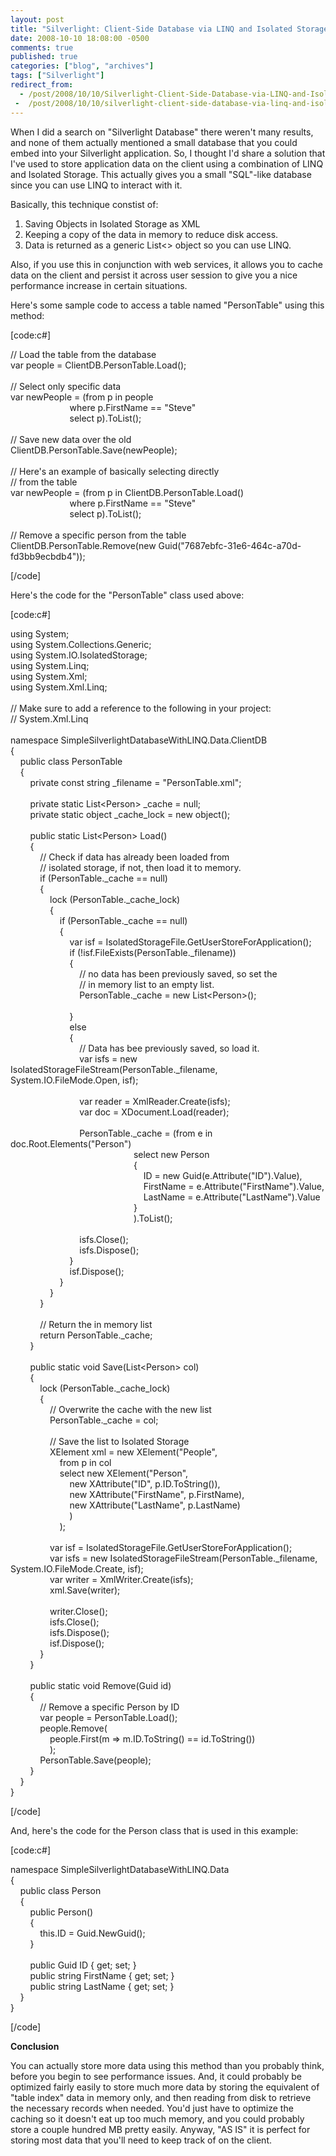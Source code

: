 ```yaml
---
layout: post
title: "Silverlight: Client-Side Database via LINQ and Isolated Storage"
date: 2008-10-10 18:08:00 -0500
comments: true
published: true
categories: ["blog", "archives"]
tags: ["Silverlight"]
redirect_from: 
  - /post/2008/10/10/Silverlight-Client-Side-Database-via-LINQ-and-Isolated-Storage
 -  /post/2008/10/10/silverlight-client-side-database-via-linq-and-isolated-storage
---
```

<!-- more -->
<p>
When I did a search on &quot;Silverlight Database&quot; there weren&#39;t many results, and none of them actually mentioned a small database that you could embed into your Silverlight application. So, I thought I&#39;d share a solution that I&#39;ve used to store application data on the client using a combination of LINQ and Isolated Storage. This actually gives you a small &quot;SQL&quot;-like database since you can use LINQ to interact with it.
</p>
<p>
Basically, this technique constist of:
</p>
<ol>
	<li>Saving Objects in Isolated Storage as XML</li>
	<li>Keeping a copy of the data in memory to reduce disk access.</li>
	<li>Data is returned as a generic List&lt;&gt; object so you can use LINQ.</li>
</ol>
Also, if you use this in conjunction with web services, it allows you to cache data on the client and persist it across user session to give you a nice performance increase in certain situations.<br />
<p>
Here&#39;s some sample code to access a table named &quot;PersonTable&quot; using this method:
</p>
<p>
[code:c#]
</p>
<p>
// Load the table from the database<br />
var people = ClientDB.PersonTable.Load();<br />
<br />
// Select only specific data<br />
var newPeople = (from p in people<br />
&nbsp;&nbsp;&nbsp;&nbsp;&nbsp;&nbsp;&nbsp;&nbsp;&nbsp;&nbsp;&nbsp;&nbsp;&nbsp;&nbsp;&nbsp;&nbsp;&nbsp;&nbsp;&nbsp;&nbsp;&nbsp;&nbsp;&nbsp; where p.FirstName == &quot;Steve&quot;<br />
&nbsp;&nbsp;&nbsp;&nbsp;&nbsp;&nbsp;&nbsp;&nbsp;&nbsp;&nbsp;&nbsp;&nbsp;&nbsp;&nbsp;&nbsp;&nbsp;&nbsp;&nbsp;&nbsp;&nbsp;&nbsp;&nbsp;&nbsp; select p).ToList();<br />
<br />
// Save new data over the old<br />
ClientDB.PersonTable.Save(newPeople);
<br />
<br />
// Here&#39;s an example of basically selecting directly<br />
// from the table<br />
var newPeople = (from p in ClientDB.PersonTable.Load()<br />
&nbsp;&nbsp;&nbsp;&nbsp;&nbsp;&nbsp;&nbsp;&nbsp;&nbsp;&nbsp;&nbsp;&nbsp;&nbsp;&nbsp;&nbsp;&nbsp;&nbsp;&nbsp;&nbsp;&nbsp;&nbsp;&nbsp;&nbsp; where p.FirstName == &quot;Steve&quot;<br />
&nbsp;&nbsp;&nbsp;&nbsp;&nbsp;&nbsp;&nbsp;&nbsp;&nbsp;&nbsp;&nbsp;&nbsp;&nbsp;&nbsp;&nbsp;&nbsp;&nbsp;&nbsp;&nbsp;&nbsp;&nbsp;&nbsp;&nbsp; select p).ToList();<br />
<br />
// Remove a specific person from the table<br />
ClientDB.PersonTable.Remove(new Guid(&quot;7687ebfc-31e6-464c-a70d-fd3bb9ecbdb4&quot;));
</p>
<p>
[/code] 
</p>
<p>
Here&#39;s the code for the &quot;PersonTable&quot; class used above:
</p>
<p>
[code:c#]
</p>
<p>
using System;<br />
using System.Collections.Generic;<br />
using System.IO.IsolatedStorage;<br />
using System.Linq;<br />
using System.Xml;<br />
using System.Xml.Linq;<br />
<br />
// Make sure to add a reference to the following in your project:<br />
// System.Xml.Linq<br />
<br />
namespace SimpleSilverlightDatabaseWithLINQ.Data.ClientDB<br />
{<br />
&nbsp;&nbsp;&nbsp; public class PersonTable<br />
&nbsp;&nbsp;&nbsp; {<br />
&nbsp;&nbsp;&nbsp;&nbsp;&nbsp;&nbsp;&nbsp; private const string _filename = &quot;PersonTable.xml&quot;;<br />
<br />
&nbsp;&nbsp;&nbsp;&nbsp;&nbsp;&nbsp;&nbsp; private static List&lt;Person&gt; _cache = null;<br />
&nbsp;&nbsp;&nbsp;&nbsp;&nbsp;&nbsp;&nbsp; private static object _cache_lock = new object();<br />
<br />
&nbsp;&nbsp;&nbsp;&nbsp;&nbsp;&nbsp;&nbsp; public static List&lt;Person&gt; Load()<br />
&nbsp;&nbsp;&nbsp;&nbsp;&nbsp;&nbsp;&nbsp; {<br />
&nbsp;&nbsp;&nbsp;&nbsp;&nbsp;&nbsp;&nbsp;&nbsp;&nbsp;&nbsp;&nbsp; // Check if data has already been loaded from<br />
&nbsp;&nbsp;&nbsp;&nbsp;&nbsp;&nbsp;&nbsp;&nbsp;&nbsp;&nbsp;&nbsp; // isolated storage, if not, then load it to memory.<br />
&nbsp;&nbsp;&nbsp;&nbsp;&nbsp;&nbsp;&nbsp;&nbsp;&nbsp;&nbsp;&nbsp; if (PersonTable._cache == null)<br />
&nbsp;&nbsp;&nbsp;&nbsp;&nbsp;&nbsp;&nbsp;&nbsp;&nbsp;&nbsp;&nbsp; {<br />
&nbsp;&nbsp;&nbsp;&nbsp;&nbsp;&nbsp;&nbsp;&nbsp;&nbsp;&nbsp;&nbsp;&nbsp;&nbsp;&nbsp;&nbsp; lock (PersonTable._cache_lock)<br />
&nbsp;&nbsp;&nbsp;&nbsp;&nbsp;&nbsp;&nbsp;&nbsp;&nbsp;&nbsp;&nbsp;&nbsp;&nbsp;&nbsp;&nbsp; {<br />
&nbsp;&nbsp;&nbsp;&nbsp;&nbsp;&nbsp;&nbsp;&nbsp;&nbsp;&nbsp;&nbsp;&nbsp;&nbsp;&nbsp;&nbsp;&nbsp;&nbsp;&nbsp;&nbsp; if (PersonTable._cache == null)<br />
&nbsp;&nbsp;&nbsp;&nbsp;&nbsp;&nbsp;&nbsp;&nbsp;&nbsp;&nbsp;&nbsp;&nbsp;&nbsp;&nbsp;&nbsp;&nbsp;&nbsp;&nbsp;&nbsp; {<br />
&nbsp;&nbsp;&nbsp;&nbsp;&nbsp;&nbsp;&nbsp;&nbsp;&nbsp;&nbsp;&nbsp;&nbsp;&nbsp;&nbsp;&nbsp;&nbsp;&nbsp;&nbsp;&nbsp;&nbsp;&nbsp;&nbsp;&nbsp; var isf = IsolatedStorageFile.GetUserStoreForApplication();<br />
&nbsp;&nbsp;&nbsp;&nbsp;&nbsp;&nbsp;&nbsp;&nbsp;&nbsp;&nbsp;&nbsp;&nbsp;&nbsp;&nbsp;&nbsp;&nbsp;&nbsp;&nbsp;&nbsp;&nbsp;&nbsp;&nbsp;&nbsp; if (!isf.FileExists(PersonTable._filename))<br />
&nbsp;&nbsp;&nbsp;&nbsp;&nbsp;&nbsp;&nbsp;&nbsp;&nbsp;&nbsp;&nbsp;&nbsp;&nbsp;&nbsp;&nbsp;&nbsp;&nbsp;&nbsp;&nbsp;&nbsp;&nbsp;&nbsp;&nbsp; {<br />
&nbsp;&nbsp;&nbsp;&nbsp;&nbsp;&nbsp;&nbsp;&nbsp;&nbsp;&nbsp;&nbsp;&nbsp;&nbsp;&nbsp;&nbsp;&nbsp;&nbsp;&nbsp;&nbsp;&nbsp;&nbsp;&nbsp;&nbsp;&nbsp;&nbsp;&nbsp;&nbsp; // no data has been previously saved, so set the<br />
&nbsp;&nbsp;&nbsp;&nbsp;&nbsp;&nbsp;&nbsp;&nbsp;&nbsp;&nbsp;&nbsp;&nbsp;&nbsp;&nbsp;&nbsp;&nbsp;&nbsp;&nbsp;&nbsp;&nbsp;&nbsp;&nbsp;&nbsp;&nbsp;&nbsp;&nbsp;&nbsp; // in memory list to an empty list.<br />
&nbsp;&nbsp;&nbsp;&nbsp;&nbsp;&nbsp;&nbsp;&nbsp;&nbsp;&nbsp;&nbsp;&nbsp;&nbsp;&nbsp;&nbsp;&nbsp;&nbsp;&nbsp;&nbsp;&nbsp;&nbsp;&nbsp;&nbsp;&nbsp;&nbsp;&nbsp;&nbsp; PersonTable._cache = new List&lt;Person&gt;();<br />
<br />
&nbsp;&nbsp;&nbsp;&nbsp;&nbsp;&nbsp;&nbsp;&nbsp;&nbsp;&nbsp;&nbsp;&nbsp;&nbsp;&nbsp;&nbsp;&nbsp;&nbsp;&nbsp;&nbsp;&nbsp;&nbsp;&nbsp;&nbsp; }<br />
&nbsp;&nbsp;&nbsp;&nbsp;&nbsp;&nbsp;&nbsp;&nbsp;&nbsp;&nbsp;&nbsp;&nbsp;&nbsp;&nbsp;&nbsp;&nbsp;&nbsp;&nbsp;&nbsp;&nbsp;&nbsp;&nbsp;&nbsp; else<br />
&nbsp;&nbsp;&nbsp;&nbsp;&nbsp;&nbsp;&nbsp;&nbsp;&nbsp;&nbsp;&nbsp;&nbsp;&nbsp;&nbsp;&nbsp;&nbsp;&nbsp;&nbsp;&nbsp;&nbsp;&nbsp;&nbsp;&nbsp; {<br />
&nbsp;&nbsp;&nbsp;&nbsp;&nbsp;&nbsp;&nbsp;&nbsp;&nbsp;&nbsp;&nbsp;&nbsp;&nbsp;&nbsp;&nbsp;&nbsp;&nbsp;&nbsp;&nbsp;&nbsp;&nbsp;&nbsp;&nbsp;&nbsp;&nbsp;&nbsp;&nbsp; // Data has bee previously saved, so load it.<br />
&nbsp;&nbsp;&nbsp;&nbsp;&nbsp;&nbsp;&nbsp;&nbsp;&nbsp;&nbsp;&nbsp;&nbsp;&nbsp;&nbsp;&nbsp;&nbsp;&nbsp;&nbsp;&nbsp;&nbsp;&nbsp;&nbsp;&nbsp;&nbsp;&nbsp;&nbsp;&nbsp; var isfs = new IsolatedStorageFileStream(PersonTable._filename, System.IO.FileMode.Open, isf);<br />
<br />
&nbsp;&nbsp;&nbsp;&nbsp;&nbsp;&nbsp;&nbsp;&nbsp;&nbsp;&nbsp;&nbsp;&nbsp;&nbsp;&nbsp;&nbsp;&nbsp;&nbsp;&nbsp;&nbsp;&nbsp;&nbsp;&nbsp;&nbsp;&nbsp;&nbsp;&nbsp;&nbsp; var reader = XmlReader.Create(isfs);<br />
&nbsp;&nbsp;&nbsp;&nbsp;&nbsp;&nbsp;&nbsp;&nbsp;&nbsp;&nbsp;&nbsp;&nbsp;&nbsp;&nbsp;&nbsp;&nbsp;&nbsp;&nbsp;&nbsp;&nbsp;&nbsp;&nbsp;&nbsp;&nbsp;&nbsp;&nbsp;&nbsp; var doc = XDocument.Load(reader);<br />
<br />
&nbsp;&nbsp;&nbsp;&nbsp;&nbsp;&nbsp;&nbsp;&nbsp;&nbsp;&nbsp;&nbsp;&nbsp;&nbsp;&nbsp;&nbsp;&nbsp;&nbsp;&nbsp;&nbsp;&nbsp;&nbsp;&nbsp;&nbsp;&nbsp;&nbsp;&nbsp;&nbsp; PersonTable._cache = (from e in doc.Root.Elements(&quot;Person&quot;)<br />
&nbsp;&nbsp;&nbsp;&nbsp;&nbsp;&nbsp;&nbsp;&nbsp;&nbsp;&nbsp;&nbsp;&nbsp;&nbsp;&nbsp;&nbsp;&nbsp;&nbsp;&nbsp;&nbsp;&nbsp;&nbsp;&nbsp;&nbsp;&nbsp;&nbsp;&nbsp;&nbsp;&nbsp;&nbsp;&nbsp;&nbsp;&nbsp;&nbsp;&nbsp;&nbsp;&nbsp;&nbsp;&nbsp;&nbsp;&nbsp;&nbsp;&nbsp;&nbsp;&nbsp;&nbsp;&nbsp;&nbsp;&nbsp;&nbsp; select new Person<br />
&nbsp;&nbsp;&nbsp;&nbsp;&nbsp;&nbsp;&nbsp;&nbsp;&nbsp;&nbsp;&nbsp;&nbsp;&nbsp;&nbsp;&nbsp;&nbsp;&nbsp;&nbsp;&nbsp;&nbsp;&nbsp;&nbsp;&nbsp;&nbsp;&nbsp;&nbsp;&nbsp;&nbsp;&nbsp;&nbsp;&nbsp;&nbsp;&nbsp;&nbsp;&nbsp;&nbsp;&nbsp;&nbsp;&nbsp;&nbsp;&nbsp;&nbsp;&nbsp;&nbsp;&nbsp;&nbsp;&nbsp;&nbsp;&nbsp; {<br />
&nbsp;&nbsp;&nbsp;&nbsp;&nbsp;&nbsp;&nbsp;&nbsp;&nbsp;&nbsp;&nbsp;&nbsp;&nbsp;&nbsp;&nbsp;&nbsp;&nbsp;&nbsp;&nbsp;&nbsp;&nbsp;&nbsp;&nbsp;&nbsp;&nbsp;&nbsp;&nbsp;&nbsp;&nbsp;&nbsp;&nbsp;&nbsp;&nbsp;&nbsp;&nbsp;&nbsp;&nbsp;&nbsp;&nbsp;&nbsp;&nbsp;&nbsp;&nbsp;&nbsp;&nbsp;&nbsp;&nbsp;&nbsp;&nbsp;&nbsp;&nbsp;&nbsp;&nbsp; ID = new Guid(e.Attribute(&quot;ID&quot;).Value),<br />
&nbsp;&nbsp;&nbsp;&nbsp;&nbsp;&nbsp;&nbsp;&nbsp;&nbsp;&nbsp;&nbsp;&nbsp;&nbsp;&nbsp;&nbsp;&nbsp;&nbsp;&nbsp;&nbsp;&nbsp;&nbsp;&nbsp;&nbsp;&nbsp;&nbsp;&nbsp;&nbsp;&nbsp;&nbsp;&nbsp;&nbsp;&nbsp;&nbsp;&nbsp;&nbsp;&nbsp;&nbsp;&nbsp;&nbsp;&nbsp;&nbsp;&nbsp;&nbsp;&nbsp;&nbsp;&nbsp;&nbsp;&nbsp;&nbsp;&nbsp;&nbsp;&nbsp;&nbsp; FirstName = e.Attribute(&quot;FirstName&quot;).Value,<br />
&nbsp;&nbsp;&nbsp;&nbsp;&nbsp;&nbsp;&nbsp;&nbsp;&nbsp;&nbsp;&nbsp;&nbsp;&nbsp;&nbsp;&nbsp;&nbsp;&nbsp;&nbsp;&nbsp;&nbsp;&nbsp;&nbsp;&nbsp;&nbsp;&nbsp;&nbsp;&nbsp;&nbsp;&nbsp;&nbsp;&nbsp;&nbsp;&nbsp;&nbsp;&nbsp;&nbsp;&nbsp;&nbsp;&nbsp;&nbsp;&nbsp;&nbsp;&nbsp;&nbsp;&nbsp;&nbsp;&nbsp;&nbsp;&nbsp;&nbsp;&nbsp;&nbsp;&nbsp; LastName = e.Attribute(&quot;LastName&quot;).Value<br />
&nbsp;&nbsp;&nbsp;&nbsp;&nbsp;&nbsp;&nbsp;&nbsp;&nbsp;&nbsp;&nbsp;&nbsp;&nbsp;&nbsp;&nbsp;&nbsp;&nbsp;&nbsp;&nbsp;&nbsp;&nbsp;&nbsp;&nbsp;&nbsp;&nbsp;&nbsp;&nbsp;&nbsp;&nbsp;&nbsp;&nbsp;&nbsp;&nbsp;&nbsp;&nbsp;&nbsp;&nbsp;&nbsp;&nbsp;&nbsp;&nbsp;&nbsp;&nbsp;&nbsp;&nbsp;&nbsp;&nbsp;&nbsp;&nbsp; }<br />
&nbsp;&nbsp;&nbsp;&nbsp;&nbsp;&nbsp;&nbsp;&nbsp;&nbsp;&nbsp;&nbsp;&nbsp;&nbsp;&nbsp;&nbsp;&nbsp;&nbsp;&nbsp;&nbsp;&nbsp;&nbsp;&nbsp;&nbsp;&nbsp;&nbsp;&nbsp;&nbsp;&nbsp;&nbsp;&nbsp;&nbsp;&nbsp;&nbsp;&nbsp;&nbsp;&nbsp;&nbsp;&nbsp;&nbsp;&nbsp;&nbsp;&nbsp;&nbsp;&nbsp;&nbsp;&nbsp;&nbsp;&nbsp;&nbsp; ).ToList();<br />
<br />
&nbsp;&nbsp;&nbsp;&nbsp;&nbsp;&nbsp;&nbsp;&nbsp;&nbsp;&nbsp;&nbsp;&nbsp;&nbsp;&nbsp;&nbsp;&nbsp;&nbsp;&nbsp;&nbsp;&nbsp;&nbsp;&nbsp;&nbsp;&nbsp;&nbsp;&nbsp;&nbsp; isfs.Close();<br />
&nbsp;&nbsp;&nbsp;&nbsp;&nbsp;&nbsp;&nbsp;&nbsp;&nbsp;&nbsp;&nbsp;&nbsp;&nbsp;&nbsp;&nbsp;&nbsp;&nbsp;&nbsp;&nbsp;&nbsp;&nbsp;&nbsp;&nbsp;&nbsp;&nbsp;&nbsp;&nbsp; isfs.Dispose();<br />
&nbsp;&nbsp;&nbsp;&nbsp;&nbsp;&nbsp;&nbsp;&nbsp;&nbsp;&nbsp;&nbsp;&nbsp;&nbsp;&nbsp;&nbsp;&nbsp;&nbsp;&nbsp;&nbsp;&nbsp;&nbsp;&nbsp;&nbsp; }<br />
&nbsp;&nbsp;&nbsp;&nbsp;&nbsp;&nbsp;&nbsp;&nbsp;&nbsp;&nbsp;&nbsp;&nbsp;&nbsp;&nbsp;&nbsp;&nbsp;&nbsp;&nbsp;&nbsp;&nbsp;&nbsp;&nbsp;&nbsp; isf.Dispose();<br />
&nbsp;&nbsp;&nbsp;&nbsp;&nbsp;&nbsp;&nbsp;&nbsp;&nbsp;&nbsp;&nbsp;&nbsp;&nbsp;&nbsp;&nbsp;&nbsp;&nbsp;&nbsp;&nbsp; }<br />
&nbsp;&nbsp;&nbsp;&nbsp;&nbsp;&nbsp;&nbsp;&nbsp;&nbsp;&nbsp;&nbsp;&nbsp;&nbsp;&nbsp;&nbsp; }<br />
&nbsp;&nbsp;&nbsp;&nbsp;&nbsp;&nbsp;&nbsp;&nbsp;&nbsp;&nbsp;&nbsp; }<br />
<br />
&nbsp;&nbsp;&nbsp;&nbsp;&nbsp;&nbsp;&nbsp;&nbsp;&nbsp;&nbsp;&nbsp; // Return the in memory list<br />
&nbsp;&nbsp;&nbsp;&nbsp;&nbsp;&nbsp;&nbsp;&nbsp;&nbsp;&nbsp;&nbsp; return PersonTable._cache;<br />
&nbsp;&nbsp;&nbsp;&nbsp;&nbsp;&nbsp;&nbsp; }<br />
<br />
&nbsp;&nbsp;&nbsp;&nbsp;&nbsp;&nbsp;&nbsp; public static void Save(List&lt;Person&gt; col)<br />
&nbsp;&nbsp;&nbsp;&nbsp;&nbsp;&nbsp;&nbsp; {<br />
&nbsp;&nbsp;&nbsp;&nbsp;&nbsp;&nbsp;&nbsp;&nbsp;&nbsp;&nbsp;&nbsp; lock (PersonTable._cache_lock)<br />
&nbsp;&nbsp;&nbsp;&nbsp;&nbsp;&nbsp;&nbsp;&nbsp;&nbsp;&nbsp;&nbsp; {<br />
&nbsp;&nbsp;&nbsp;&nbsp;&nbsp;&nbsp;&nbsp;&nbsp;&nbsp;&nbsp;&nbsp;&nbsp;&nbsp;&nbsp;&nbsp; // Overwrite the cache with the new list<br />
&nbsp;&nbsp;&nbsp;&nbsp;&nbsp;&nbsp;&nbsp;&nbsp;&nbsp;&nbsp;&nbsp;&nbsp;&nbsp;&nbsp;&nbsp; PersonTable._cache = col;<br />
<br />
&nbsp;&nbsp;&nbsp;&nbsp;&nbsp;&nbsp;&nbsp;&nbsp;&nbsp;&nbsp;&nbsp;&nbsp;&nbsp;&nbsp;&nbsp; // Save the list to Isolated Storage<br />
&nbsp;&nbsp;&nbsp;&nbsp;&nbsp;&nbsp;&nbsp;&nbsp;&nbsp;&nbsp;&nbsp;&nbsp;&nbsp;&nbsp;&nbsp; XElement xml = new XElement(&quot;People&quot;,<br />
&nbsp;&nbsp;&nbsp;&nbsp;&nbsp;&nbsp;&nbsp;&nbsp;&nbsp;&nbsp;&nbsp;&nbsp;&nbsp;&nbsp;&nbsp;&nbsp;&nbsp;&nbsp;&nbsp; from p in col<br />
&nbsp;&nbsp;&nbsp;&nbsp;&nbsp;&nbsp;&nbsp;&nbsp;&nbsp;&nbsp;&nbsp;&nbsp;&nbsp;&nbsp;&nbsp;&nbsp;&nbsp;&nbsp;&nbsp; select new XElement(&quot;Person&quot;,<br />
&nbsp;&nbsp;&nbsp;&nbsp;&nbsp;&nbsp;&nbsp;&nbsp;&nbsp;&nbsp;&nbsp;&nbsp;&nbsp;&nbsp;&nbsp;&nbsp;&nbsp;&nbsp;&nbsp;&nbsp;&nbsp;&nbsp;&nbsp; new XAttribute(&quot;ID&quot;, p.ID.ToString()),<br />
&nbsp;&nbsp;&nbsp;&nbsp;&nbsp;&nbsp;&nbsp;&nbsp;&nbsp;&nbsp;&nbsp;&nbsp;&nbsp;&nbsp;&nbsp;&nbsp;&nbsp;&nbsp;&nbsp;&nbsp;&nbsp;&nbsp;&nbsp; new XAttribute(&quot;FirstName&quot;, p.FirstName),<br />
&nbsp;&nbsp;&nbsp;&nbsp;&nbsp;&nbsp;&nbsp;&nbsp;&nbsp;&nbsp;&nbsp;&nbsp;&nbsp;&nbsp;&nbsp;&nbsp;&nbsp;&nbsp;&nbsp;&nbsp;&nbsp;&nbsp;&nbsp; new XAttribute(&quot;LastName&quot;, p.LastName)<br />
&nbsp;&nbsp;&nbsp;&nbsp;&nbsp;&nbsp;&nbsp;&nbsp;&nbsp;&nbsp;&nbsp;&nbsp;&nbsp;&nbsp;&nbsp;&nbsp;&nbsp;&nbsp;&nbsp;&nbsp;&nbsp;&nbsp;&nbsp; )<br />
&nbsp;&nbsp;&nbsp;&nbsp;&nbsp;&nbsp;&nbsp;&nbsp;&nbsp;&nbsp;&nbsp;&nbsp;&nbsp;&nbsp;&nbsp;&nbsp;&nbsp;&nbsp;&nbsp; );<br />
<br />
&nbsp;&nbsp;&nbsp;&nbsp;&nbsp;&nbsp;&nbsp;&nbsp;&nbsp;&nbsp;&nbsp;&nbsp;&nbsp;&nbsp;&nbsp; var isf = IsolatedStorageFile.GetUserStoreForApplication();<br />
&nbsp;&nbsp;&nbsp;&nbsp;&nbsp;&nbsp;&nbsp;&nbsp;&nbsp;&nbsp;&nbsp;&nbsp;&nbsp;&nbsp;&nbsp; var isfs = new IsolatedStorageFileStream(PersonTable._filename, System.IO.FileMode.Create, isf);<br />
&nbsp;&nbsp;&nbsp;&nbsp;&nbsp;&nbsp;&nbsp;&nbsp;&nbsp;&nbsp;&nbsp;&nbsp;&nbsp;&nbsp;&nbsp; var writer = XmlWriter.Create(isfs);<br />
&nbsp;&nbsp;&nbsp;&nbsp;&nbsp;&nbsp;&nbsp;&nbsp;&nbsp;&nbsp;&nbsp;&nbsp;&nbsp;&nbsp;&nbsp; xml.Save(writer);<br />
<br />
&nbsp;&nbsp;&nbsp;&nbsp;&nbsp;&nbsp;&nbsp;&nbsp;&nbsp;&nbsp;&nbsp;&nbsp;&nbsp;&nbsp;&nbsp; writer.Close();<br />
&nbsp;&nbsp;&nbsp;&nbsp;&nbsp;&nbsp;&nbsp;&nbsp;&nbsp;&nbsp;&nbsp;&nbsp;&nbsp;&nbsp;&nbsp; isfs.Close();<br />
&nbsp;&nbsp;&nbsp;&nbsp;&nbsp;&nbsp;&nbsp;&nbsp;&nbsp;&nbsp;&nbsp;&nbsp;&nbsp;&nbsp;&nbsp; isfs.Dispose();<br />
&nbsp;&nbsp;&nbsp;&nbsp;&nbsp;&nbsp;&nbsp;&nbsp;&nbsp;&nbsp;&nbsp;&nbsp;&nbsp;&nbsp;&nbsp; isf.Dispose();<br />
&nbsp;&nbsp;&nbsp;&nbsp;&nbsp;&nbsp;&nbsp;&nbsp;&nbsp;&nbsp;&nbsp; }<br />
&nbsp;&nbsp;&nbsp;&nbsp;&nbsp;&nbsp;&nbsp; }<br />
<br />
&nbsp;&nbsp;&nbsp;&nbsp;&nbsp;&nbsp;&nbsp; public static void Remove(Guid id)<br />
&nbsp;&nbsp;&nbsp;&nbsp;&nbsp;&nbsp;&nbsp; {<br />
&nbsp;&nbsp;&nbsp;&nbsp;&nbsp;&nbsp;&nbsp;&nbsp;&nbsp;&nbsp;&nbsp; // Remove a specific Person by ID<br />
&nbsp;&nbsp;&nbsp;&nbsp;&nbsp;&nbsp;&nbsp;&nbsp;&nbsp;&nbsp;&nbsp; var people = PersonTable.Load();<br />
&nbsp;&nbsp;&nbsp;&nbsp;&nbsp;&nbsp;&nbsp;&nbsp;&nbsp;&nbsp;&nbsp; people.Remove(<br />
&nbsp;&nbsp;&nbsp;&nbsp;&nbsp;&nbsp;&nbsp;&nbsp;&nbsp;&nbsp;&nbsp;&nbsp;&nbsp;&nbsp;&nbsp; people.First(m =&gt; m.ID.ToString() == id.ToString())<br />
&nbsp;&nbsp;&nbsp;&nbsp;&nbsp;&nbsp;&nbsp;&nbsp;&nbsp;&nbsp;&nbsp;&nbsp;&nbsp;&nbsp;&nbsp; );<br />
&nbsp;&nbsp;&nbsp;&nbsp;&nbsp;&nbsp;&nbsp;&nbsp;&nbsp;&nbsp;&nbsp; PersonTable.Save(people);<br />
&nbsp;&nbsp;&nbsp;&nbsp;&nbsp;&nbsp;&nbsp; }<br />
&nbsp;&nbsp;&nbsp; }<br />
} 
</p>
<p>
[/code] 
</p>
<p>
And, here&#39;s the code for the Person class that is used in this example:
</p>
<p>
[code:c#]
</p>
<p>
namespace SimpleSilverlightDatabaseWithLINQ.Data<br />
{<br />
&nbsp;&nbsp;&nbsp; public class Person<br />
&nbsp;&nbsp;&nbsp; {<br />
&nbsp;&nbsp;&nbsp;&nbsp;&nbsp;&nbsp;&nbsp; public Person()<br />
&nbsp;&nbsp;&nbsp;&nbsp;&nbsp;&nbsp;&nbsp; {<br />
&nbsp;&nbsp;&nbsp;&nbsp;&nbsp;&nbsp;&nbsp;&nbsp;&nbsp;&nbsp;&nbsp; this.ID = Guid.NewGuid();<br />
&nbsp;&nbsp;&nbsp;&nbsp;&nbsp;&nbsp;&nbsp; }<br />
<br />
&nbsp;&nbsp;&nbsp;&nbsp;&nbsp;&nbsp;&nbsp; public Guid ID { get; set; }<br />
&nbsp;&nbsp;&nbsp;&nbsp;&nbsp;&nbsp;&nbsp; public string FirstName { get; set; }<br />
&nbsp;&nbsp;&nbsp;&nbsp;&nbsp;&nbsp;&nbsp; public string LastName { get; set; }<br />
&nbsp;&nbsp;&nbsp; }<br />
} 
</p>
<p>
[/code] 
</p>
<p>
<strong>Conclusion</strong>
</p>
<p>
You can actually store more data using this method than you probably think, before you begin to see performance issues. And, it could probably be optimized fairly easily to store much more data by storing the equivalent of &quot;table index&quot; data in memory only, and then reading from disk to retrieve the necessary records when needed. You&#39;d just have to optimize the caching so it doesn&#39;t eat up too much memory, and you could probably store a couple hundred MB pretty easily. Anyway, &quot;AS IS&quot; it is perfect for storing most data that you&#39;ll need to keep track of on the client. 
</p>
